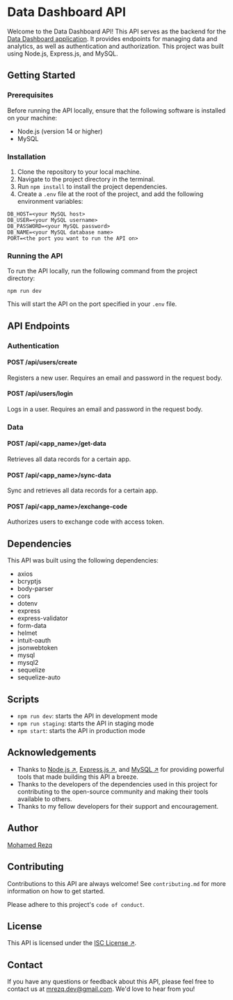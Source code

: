 # Data Dashboard API

Welcome to the Data Dashboard API! This API serves as the backend for the [Data Dashboard application](https://github.com/MohamedRezq/data-dashboard). It provides endpoints for managing data and analytics, as well as authentication and authorization. This project was built using Node.js, Express.js, and MySQL.

## Getting Started

### Prerequisites

Before running the API locally, ensure that the following software is installed on your machine:

- Node.js (version 14 or higher)
- MySQL

### Installation

1. Clone the repository to your local machine.
2. Navigate to the project directory in the terminal.
3. Run `npm install` to install the project dependencies.
4. Create a `.env` file at the root of the project, and add the following environment variables:

```
DB_HOST=<your MySQL host>
DB_USER=<your MySQL username>
DB_PASSWORD=<your MySQL password>
DB_NAME=<your MySQL database name>
PORT=<the port you want to run the API on>
```

### Running the API

To run the API locally, run the following command from the project directory:

```
npm run dev
```

This will start the API on the port specified in your `.env` file.

## API Endpoints

### Authentication

#### POST /api/users/create

Registers a new user. Requires an email and password in the request body.

#### POST /api/users/login

Logs in a user. Requires an email and password in the request body.

### Data

#### POST /api/<app_name>/get-data

Retrieves all data records for a certain app.

#### POST /api/<app_name>/sync-data

Sync and retrieves all data records for a certain app.

#### POST /api/<app_name>/exchange-code

Authorizes users to exchange code with access token.

## Dependencies

This API was built using the following dependencies:

- axios
- bcryptjs
- body-parser
- cors
- dotenv
- express
- express-validator
- form-data
- helmet
- intuit-oauth
- jsonwebtoken
- mysql
- mysql2
- sequelize
- sequelize-auto

## Scripts

- `npm run dev`: starts the API in development mode
- `npm run staging`: starts the API in staging mode
- `npm start`: starts the API in production mode

## Acknowledgements

- Thanks to [Node.js ↗](https://nodejs.org), [Express.js ↗](https://expressjs.com/), and [MySQL ↗](https://www.mysql.com/) for providing powerful tools that made building this API a breeze.
- Thanks to the developers of the dependencies used in this project for contributing to the open-source community and making their tools available to others.
- Thanks to my fellow developers for their support and encouragement.

## Author

[Mohamed Rezq](https://github.com/MohamedRezq)

## Contributing

Contributions to this API are always welcome! See `contributing.md` for more information on how to get started.

Please adhere to this project's `code of conduct`.

## License

This API is licensed under the [ISC License ↗](https://opensource.org/licenses/ISC).

## Contact

If you have any questions or feedback about this API, please feel free to contact us at [mrezq.dev@gmail.com](mailto:mrezq.dev@gmail.com). We'd love to hear from you!
